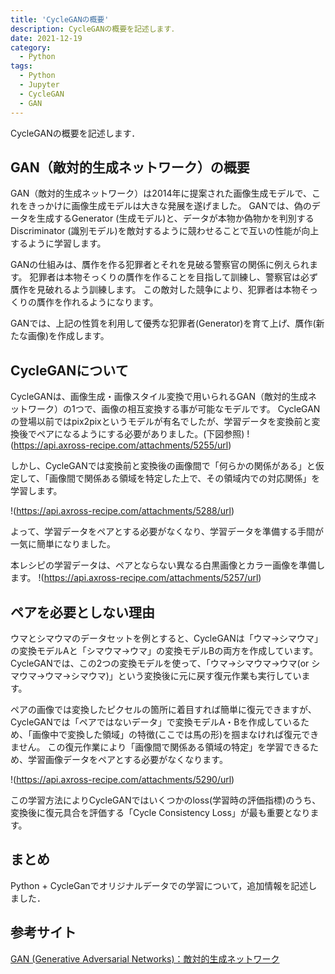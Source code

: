 ```yaml
---
title: 'CycleGANの概要'
description: CycleGANの概要を記述します．
date: 2021-12-19
category: 
  - Python
tags:
  - Python
  - Jupyter
  - CycleGAN
  - GAN
---
```

CycleGANの概要を記述します．<br>

<!-- more -->

<ClientOnly>
  <CallInArticleAdsense />
</ClientOnly>







## GAN（敵対的生成ネットワーク）の概要
GAN（敵対的生成ネットワーク）は2014年に提案された画像生成モデルで、これをきっかけに画像生成モデルは大きな発展を遂げました。
GANでは、偽のデータを生成するGenerator (生成モデル)と、データが本物か偽物かを判別するDiscriminator (識別モデル)を敵対するように競わせることで互いの性能が向上するように学習します。

GANの仕組みは、贋作を作る犯罪者とそれを見破る警察官の関係に例えられます。
犯罪者は本物そっくりの贋作を作ることを目指して訓練し、警察官は必ず贋作を見破れるよう訓練します。
この敵対した競争により、犯罪者は本物そっくりの贋作を作れるようになります。

GANでは、上記の性質を利用して優秀な犯罪者(Generator)を育て上げ、贋作(新たな画像)を作成します。

## CycleGANについて
CycleGANは、画像生成・画像スタイル変換で用いられるGAN（敵対的生成ネットワーク）の1つで、画像の相互変換する事が可能なモデルです。
CycleGANの登場以前ではpix2pixというモデルが有名でしたが、学習データを変換前と変換後でペアになるようにする必要がありました。(下図参照)
!(https://api.axross-recipe.com/attachments/5255/url)

しかし、CycleGANでは変換前と変換後の画像間で「何らかの関係がある」と仮定して、「画像間で関係ある領域を特定した上で、その領域内での対応関係」を学習します。

!(https://api.axross-recipe.com/attachments/5288/url)

よって、学習データをペアとする必要がなくなり、学習データを準備する手間が一気に簡単になりました。

本レシピの学習データは、ペアとならない異なる白黒画像とカラー画像を準備します。
!(https://api.axross-recipe.com/attachments/5257/url)


## ペアを必要としない理由
ウマとシマウマのデータセットを例とすると、CycleGANは「ウマ→シマウマ」の変換モデルAと「シマウマ→ウマ」の変換モデルBの両方を作成しています。
CycleGANでは、この2つの変換モデルを使って、「ウマ→シマウマ→ウマ(or シマウマ→ウマ→シマウマ)」という変換後に元に戻す復元作業も実行しています。

ペアの画像では変換したピクセルの箇所に着目すれば簡単に復元できますが、CycleGANでは「ペアではないデータ」で変換モデルA・Bを作成しているため、「画像中で変換した領域」の特徴(ここでは馬の形)を掴まなければ復元できません。
この復元作業により「画像間で関係ある領域の特定」を学習できるため、学習画像データをペアとする必要がなくなります。

!(https://api.axross-recipe.com/attachments/5290/url)

この学習方法によりCycleGANではいくつかのloss(学習時の評価指標)のうち、変換後に復元具合を評価する「Cycle Consistency Loss」が最も重要となります。


## まとめ
Python + CycleGanでオリジナルデータでの学習について，追加情報を記述しました．

## 参考サイト
[GAN (Generative Adversarial Networks)：敵対的生成ネットワーク](https://blog.negativemind.com/2019/06/22/generative-adversarial-networks/)





<ClientOnly>
  <CallInArticleAdsense />
</ClientOnly>